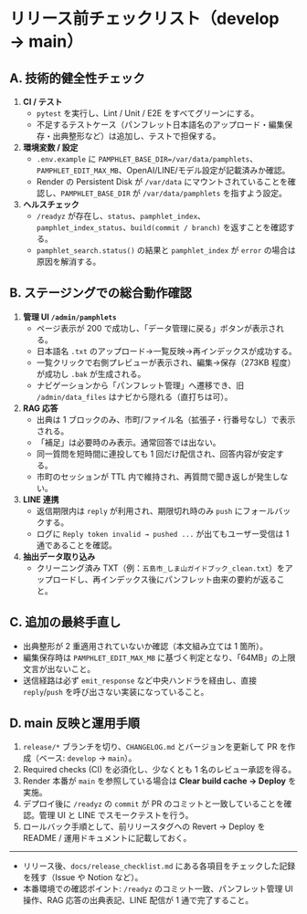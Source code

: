 # リリース前チェックリスト（develop → main）

## A. 技術的健全性チェック

1. **CI / テスト**
   - `pytest` を実行し、Lint / Unit / E2E をすべてグリーンにする。
   - 不足するテストケース（パンフレット日本語名のアップロード・編集保存・出典整形など）は追加し、テストで担保する。
2. **環境変数 / 設定**
   - `.env.example` に `PAMPHLET_BASE_DIR=/var/data/pamphlets`、`PAMPHLET_EDIT_MAX_MB`、OpenAI/LINE/モデル設定が記載済みか確認。
   - Render の Persistent Disk が `/var/data` にマウントされていることを確認し、`PAMPHLET_BASE_DIR` が `/var/data/pamphlets` を指すよう設定。
3. **ヘルスチェック**
   - `/readyz` が存在し、`status`、`pamphlet_index`、`pamphlet_index_status`、`build(commit / branch)` を返すことを確認する。
   - `pamphlet_search.status()` の結果と `pamphlet_index` が `error` の場合は原因を解消する。

## B. ステージングでの総合動作確認

1. **管理 UI `/admin/pamphlets`**
   - ページ表示が 200 で成功し、「データ管理に戻る」ボタンが表示される。
   - 日本語名 `.txt` のアップロード→一覧反映→再インデックスが成功する。
   - 一覧クリックで右側プレビューが表示され、編集→保存（273KB 程度）が成功し `.bak` が生成される。
   - ナビゲーションから「パンフレット管理」へ遷移でき、旧 `/admin/data_files` はナビから隠れる（直打ちは可）。
2. **RAG 応答**
   - 出典は 1 ブロックのみ、市町/ファイル名（拡張子・行番号なし）で表示される。
   - 「補足」は必要時のみ表示。通常回答では出ない。
   - 同一質問を短時間に連投しても 1 回だけ配信され、回答内容が安定する。
   - 市町のセッションが TTL 内で維持され、再質問で聞き返しが発生しない。
3. **LINE 連携**
   - 返信期限内は `reply` が利用され、期限切れ時のみ `push` にフォールバックする。
   - ログに `Reply token invalid → pushed ...` が出てもユーザー受信は 1 通であることを確認。
4. **抽出データ取り込み**
   - クリーニング済み TXT（例：`五島市_しま山ガイドブック_clean.txt`）をアップロードし、再インデックス後にパンフレット由来の要約が返ること。

## C. 追加の最終手直し

- 出典整形が 2 重適用されていないか確認（本文組み立ては 1 箇所）。
- 編集保存時は `PAMPHLET_EDIT_MAX_MB` に基づく判定となり、「64MB」の上限文言が出ないこと。
- 送信経路は必ず `emit_response` など中央ハンドラを経由し、直接 `reply`/`push` を呼び出さない実装になっていること。

## D. main 反映と運用手順

1. `release/*` ブランチを切り、`CHANGELOG.md` とバージョンを更新して PR を作成（ベース: `develop` → `main`）。
2. Required checks (CI) を必須化し、少なくとも 1 名のレビュー承認を得る。
3. Render 本番が `main` を参照している場合は **Clear build cache → Deploy** を実施。
4. デプロイ後に `/readyz` の `commit` が PR のコミットと一致していることを確認。管理 UI と LINE でスモークテストを行う。
5. ロールバック手順として、前リリースタグへの Revert → Deploy を README / 運用ドキュメントに記載しておく。

---

- リリース後、`docs/release_checklist.md` にある各項目をチェックした記録を残す（Issue や Notion など）。
- 本番環境での確認ポイント: `/readyz` のコミット一致、パンフレット管理 UI 操作、RAG 応答の出典表記、LINE 配信が 1 通で完了すること。
